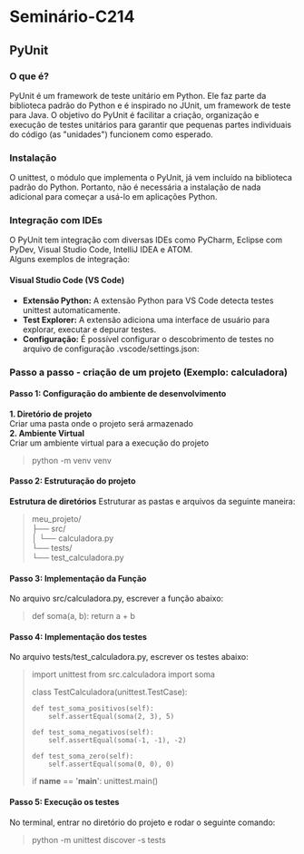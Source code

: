 # Seminário-C214

## PyUnit

### O que é?

PyUnit é um framework de teste unitário em Python. Ele faz parte da biblioteca padrão do Python e é inspirado no JUnit, um framework de teste para Java. O objetivo do PyUnit é facilitar a criação, organização e execução de testes unitários para garantir que pequenas partes individuais do código (as "unidades") funcionem como esperado.

### Instalação

O unittest, o módulo que implementa o PyUnit, já vem incluído na biblioteca padrão do Python. Portanto, não é necessária a instalação de nada adicional para começar a usá-lo em aplicações Python.

### Integração com IDEs

O PyUnit tem integração com diversas IDEs como PyCharm, Eclipse com PyDev, Visual Studio Code, IntelliJ IDEA e ATOM.  
Alguns exemplos de integração:

#### Visual Studio Code (VS Code)

- **Extensão Python:** A extensão Python para VS Code detecta testes unittest automaticamente.
- **Test Explorer:** A extensão adiciona uma interface de usuário para explorar, executar e depurar testes.
- **Configuração:** É possível configurar o descobrimento de testes no arquivo de configuração .vscode/settings.json:

### Passo a passo - criação de um projeto (Exemplo: calculadora)

#### Passo 1: Configuração do ambiente de desenvolvimento

**1. Diretório de projeto**  
Criar uma pasta onde o projeto será armazenado  
**2. Ambiente Virtual**  
Criar um ambiente virtual para a execução do projeto  
> python -m venv venv

#### Passo 2: Estruturação do projeto

**Estrutura de diretórios**
Estruturar as pastas e arquivos da seguinte maneira:
> meu_projeto/  
> ├── src/  
> │   └── calculadora.py  
> └── tests/  
>     └── test_calculadora.py  

#### Passo 3: Implementação da Função

No arquivo src/calculadora.py, escrever a função abaixo:
> def soma(a, b):
>     return a + b

#### Passo 4: Implementação dos testes

No arquivo tests/test_calculadora.py, escrever os testes abaixo:
> import unittest
> from src.calculadora import soma
>
> class TestCalculadora(unittest.TestCase):
>
>     def test_soma_positivos(self):
>         self.assertEqual(soma(2, 3), 5)
>
>     def test_soma_negativos(self):
>         self.assertEqual(soma(-1, -1), -2)
>
>     def test_soma_zero(self):
>         self.assertEqual(soma(0, 0), 0)
>
> if __name__ == '__main__':
>     unittest.main()

#### Passo 5: Execução os testes

No terminal, entrar no diretório do projeto e rodar o seguinte comando:
> python -m unittest discover -s tests
